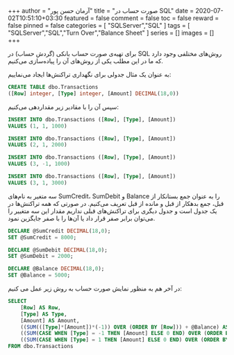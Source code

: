 +++
author = "آرمان حسن پور"
title = "صورت حساب در SQL" 
date = 2020-07-02T10:51:10+03:30
featured = false
comment = false
toc = false
reward = false
pinned = false
categories = [
	"SQLServer","SQL"
]
tags = [
    "SQLServer","SQL","Turn Over","Balance Sheet"
]
series = []
images = []
+++

برای تهیه‌ی صورت حساب بانکی (گردش حساب) در SQL روش‌های مختلفی وجود دارد که ما در این مطلب یکی از روش‌های آن را پیاده‌سازی می‌کنیم.
<!--more-->

به عنوان یک مثال جدولی برای نگهداری تراکنش‌ها ایجاد می‌نماییم:
``` sql
CREATE TABLE dbo.Transactions
([Row] integer, [Type] integer, [Amount] DECIMAL(18,0))
```

سپس آن را با مقادیر زیر مقداردهی می‌کنیم:
``` sql
INSERT INTO dbo.Transactions ([Row], [Type], [Amount])
VALUES (1, 1, 1000)

INSERT INTO dbo.Transactions ([Row], [Type], [Amount])
VALUES (2, 1, 2000)

INSERT INTO dbo.Transactions ([Row], [Type], [Amount])
VALUES (3, -1, 1000)

INSERT INTO dbo.Transactions ([Row], [Type], [Amount])
VALUES (3, 1, 3000)
```

سه متغیر به نام‌های SumCredit، SumDebit و Balance را به عنوان جمع بستانکار از قبل، جمع بدهکار از قبل و مانده از قبل تعریف می‌کنیم. در صورتی که همه تراکنش‌ها در یک جدول است و جدول دیگری برای تراکنش‌های قبلی نداریم مقدار این سه متغییر را می‌توان برابر صفر قرار داد یا آن‌ها را با صفر جایگزین نمود.

``` sql
DECLARE @SumCredit DECIMAL(18,0);
SET @SumCredit = 8000;

DECLARE @SumDebit DECIMAL(18,0);
SET @SumDebit = 2000;

DECLARE @Balance DECIMAL(18,0);
SET @Balance = 5000;
```

در آخر هم به منظور نمایش صورت حساب به روش زیر عمل می کنیم:

``` sql
SELECT
	[Row] AS Row,
	[Type] AS Type,
	[Amount] AS Amount,
	((SUM(([Type]*[Amount])*(-1)) OVER (ORDER BY [Row])) + @Balance) AS Balance,
	((SUM(CASE WHEN [Type] = -1 THEN [Amount] ELSE 0 END) OVER (ORDER BY [Row])) + @SumCredit) AS Credit,
	((SUM(CASE WHEN [Type] = 1 THEN [Amount] ELSE 0 END) OVER (ORDER BY [Row])) + @SumDebit) AS Debit
FROM dbo.Transactions
```